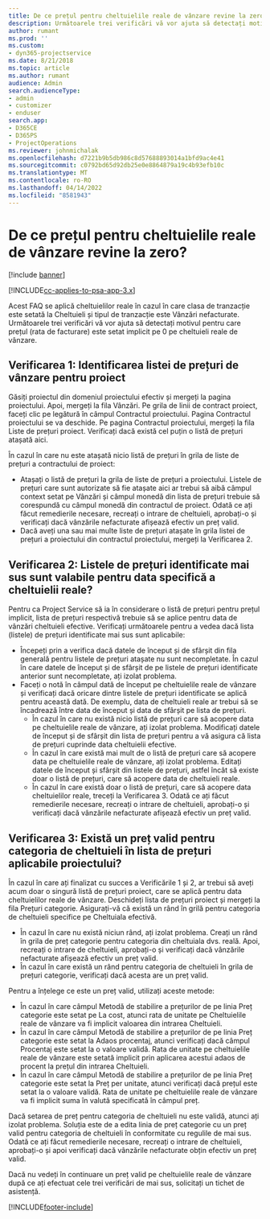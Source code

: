 ```yaml
---
title: De ce prețul pentru cheltuielile reale de vânzare revine la zero?
description: Următoarele trei verificări vă vor ajuta să detectați motivul pentru care prețul este setat implicit pe 0 pe cheltuieli reale de vânzare.
author: rumant
ms.prod: ''
ms.custom:
- dyn365-projectservice
ms.date: 8/21/2018
ms.topic: article
ms.author: rumant
audience: Admin
search.audienceType:
- admin
- customizer
- enduser
search.app:
- D365CE
- D365PS
- ProjectOperations
ms.reviewer: johnmichalak
ms.openlocfilehash: d7221b9b5db986c8d57688893014a1bfd9ac4e41
ms.sourcegitcommit: c0792bd65d92db25e0e8864879a19c4b93efb10c
ms.translationtype: MT
ms.contentlocale: ro-RO
ms.lasthandoff: 04/14/2022
ms.locfileid: "8581943"
---
```

# <a name="why-is-the-price-defaulting-to-zero-on-expense-sales-actuals"></a>De ce prețul pentru cheltuielile reale de vânzare revine la zero?

[!include [banner](../includes/psa-now-project-operations.md)]

[!INCLUDE[cc-applies-to-psa-app-3.x](../includes/cc-applies-to-psa-app-3x.md)]

Acest FAQ se aplică cheltuielilor reale în cazul în care clasa de tranzacție este setată la Cheltuieli și tipul de tranzacție este Vânzări nefacturate. Următoarele trei verificări vă vor ajuta să detectați motivul pentru care prețul (rata de facturare) este setat implicit pe 0 pe cheltuieli reale de vânzare.

## <a name="check-1-identify-the-sales-price-list-for-project"></a>Verificarea 1: Identificarea listei de prețuri de vânzare pentru proiect

Găsiți proiectul din domeniul proiectului efectiv și mergeți la pagina proiectului. Apoi, mergeți la fila Vânzări. Pe grila de linii de contract proiect, faceți clic pe legătură în câmpul Contractul proiectului. Pagina Contractul proiectului se va deschide. Pe pagina Contractul proiectului, mergeți la fila Liste de prețuri proiect. Verificați dacă există cel puțin o listă de prețuri atașată aici.

În cazul în care nu este atașată nicio listă de prețuri în grila de liste de prețuri a contractului de proiect:

- Atașați o listă de prețuri la grila de liste de prețuri a proiectului. Listele de prețuri care sunt autorizate să fie atașate aici ar trebui să aibă câmpul context setat pe Vânzări și câmpul monedă din lista de prețuri trebuie să corespundă cu câmpul monedă din contractul de proiect. Odată ce ați făcut remedierile necesare, recreați o intrare de cheltuieli, aprobați-o și verificați dacă vânzările nefacturate afișează efectiv un preț valid.
- Dacă aveți una sau mai multe liste de prețuri atașate în grila listei de prețuri a proiectului din contractul proiectului, mergeți la Verificarea 2.

## <a name="check-2-are-any-of-the-price-lists-identified-above-valid-for-the-specific-date-of-the-expense-actual"></a>Verificarea 2: Listele de prețuri identificate mai sus sunt valabile pentru data specifică a cheltuielii reale?

Pentru ca Project Service să ia în considerare o listă de prețuri pentru prețul implicit, lista de prețuri respectivă trebuie să se aplice pentru data de vânzări cheltuieli efective. Verificați următoarele pentru a vedea dacă lista (listele) de prețuri identificate mai sus sunt aplicabile:

- Începeți prin a verifica dacă datele de început și de sfârșit din fila generală pentru listele de prețuri atașate nu sunt necompletate. În cazul în care datele de început și de sfârșit de pe listele de prețuri identificate anterior sunt necompletate, ați izolat problema. 
- Faceți o notă în câmpul dată de început pe cheltuielile reale de vânzare și verificați dacă oricare dintre listele de prețuri identificate se aplică pentru această dată. De exemplu, data de cheltuieli reale ar trebui să se încadrează între data de început și data de sfârșit pe lista de prețuri. 
    - În cazul în care nu există nicio listă de prețuri care să acopere data pe cheltuielile reale de vânzare, ați izolat problema. Modificați datele de început și de sfârșit din lista de prețuri pentru a vă asigura că lista de prețuri cuprinde data cheltuielii efective. 
    - În cazul în care există mai mult de o listă de prețuri care să acopere data pe cheltuielile reale de vânzare, ați izolat problema. Editați datele de început și sfârșit din listele de prețuri, astfel încât să existe doar o listă de prețuri, care să acopere data de cheltuieli reale. 
    - În cazul în care există doar o listă de prețuri, care să acopere data cheltuielilor reale, treceți la Verificarea 3.
Odată ce ați făcut remedierile necesare, recreați o intrare de cheltuieli, aprobați-o și verificați dacă vânzările nefacturate afișează efectiv un preț valid.

## <a name="check-3-is-there-a-valid-price-for-the-expense-category-in-the-applicable-project-price-list"></a>Verificarea 3: Există un preț valid pentru categoria de cheltuieli în lista de prețuri aplicabile proiectului? 

În cazul în care ați finalizat cu succes a Verificările 1 și 2, ar trebui să aveți acum doar o singură listă de prețuri proiect, care se aplică pentru data cheltuielilor reale de vânzare. Deschideți lista de prețuri proiect și mergeți la fila Prețuri categorie. Asigurați-vă că există un rând în grilă pentru categoria de cheltuieli specifice pe Cheltuiala efectivă.
 
- În cazul în care nu există niciun rând, ați izolat problema. Creați un rând în grila de preț categorie pentru categoria din cheltuiala dvs. reală. Apoi, recreați o intrare de cheltuieli, aprobați-o și verificați dacă vânzările nefacturate afișează efectiv un preț valid. 
- În cazul în care există un rând pentru categoria de cheltuieli în grila de prețuri categorie, verificați dacă acesta are un preț valid.

Pentru a înțelege ce este un preț valid, utilizați aceste metode:

- În cazul în care câmpul Metodă de stabilire a prețurilor de pe linia Preț categorie este setat pe La cost, atunci rata de unitate pe Cheltuielile reale de vânzare va fi implicit valoarea din intrarea Cheltuieli.
- În cazul în care câmpul Metodă de stabilire a prețurilor de pe linia Preț categorie este setat la Adaos procentaj, atunci verificați dacă câmpul Procentaj este setat la o valoare validă. Rata de unitate pe cheltuielile reale de vânzare este setată implicit prin aplicarea acestui adaos de procent la prețul din intrarea Cheltuieli.
- În cazul în care câmpul Metodă de stabilire a prețurilor de pe linia Preț categorie este setat la Preț per unitate, atunci verificați dacă prețul este setat la o valoare validă. Rata de unitate pe cheltuielile reale de vânzare va fi implicit suma în valută specificată în câmpul preț.

Dacă setarea de preț pentru categoria de cheltuieli nu este validă, atunci ați izolat problema. Soluția este de a edita linia de preț categorie cu un preț valid pentru categoria de cheltuieli în conformitate cu regulile de mai sus. Odată ce ați făcut remedierile necesare, recreați o intrare de cheltuieli, aprobați-o și apoi verificați dacă vânzările nefacturate obțin efectiv un preț valid.

Dacă nu vedeți în continuare un preț valid pe cheltuielile reale de vânzare după ce ați efectuat cele trei verificări de mai sus, solicitați un tichet de asistență.




[!INCLUDE[footer-include](../includes/footer-banner.md)]
